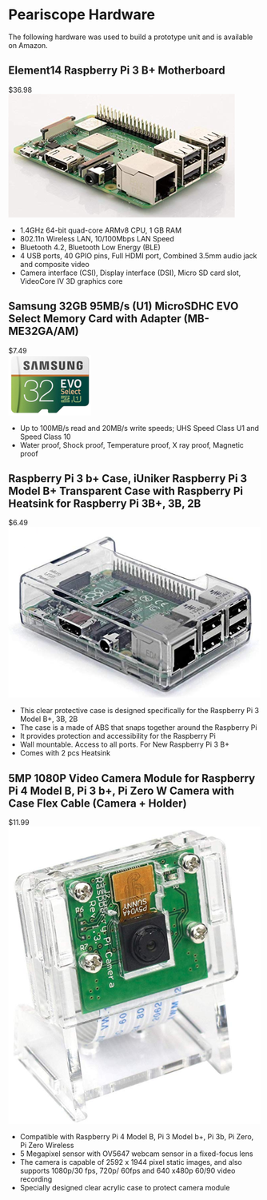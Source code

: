 # Peariscope Hardware

The following hardware was used to build a prototype unit and is available on Amazon.  

## Element14 Raspberry Pi 3 B+ Motherboard

$36.98  
![Raspberry Pi 3 B+](raspberry_pi_3_B+.png)

- 1.4GHz 64-bit quad-core ARMv8 CPU, 1 GB RAM
- 802.11n Wireless LAN, 10/100Mbps LAN Speed
- Bluetooth 4.2, Bluetooth Low Energy (BLE)
- 4 USB ports, 40 GPIO pins, Full HDMI port, Combined 3.5mm audio jack and composite video
- Camera interface (CSI), Display interface (DSI), Micro SD card slot, VideoCore IV 3D graphics core

## Samsung 32GB 95MB/s (U1) MicroSDHC EVO Select Memory Card with Adapter (MB-ME32GA/AM)

$7.49  
![Micro SD Card](micro_sd_card.png)

- Up to 100MB/s read and 20MB/s write speeds; UHS Speed Class U1 and Speed Class 10
- Water proof, Shock proof, Temperature proof, X ray proof, Magnetic proof

## Raspberry Pi 3 b+ Case, iUniker Raspberry Pi 3 Model B+ Transparent Case with Raspberry Pi Heatsink for Raspberry Pi 3B+, 3B, 2B

$6.49
![Raspberry Pi Case](raspberry_pi_case.png)

- This clear protective case is designed specifically for the Raspberry Pi 3 Model B+, 3B, 2B
- The case is a made of ABS that snaps together around the Raspberry Pi
- It provides protection and accessibility for the Raspberry Pi
- Wall mountable. Access to all ports. For New Raspberry Pi 3 B+
- Comes with 2 pcs Heatsink

## 5MP 1080P Video Camera Module for Raspberry Pi 4 Model B, Pi 3 b+, Pi Zero W Camera with Case Flex Cable (Camera + Holder)

$11.99
![Raspberry Pi Camera](raspberry_pi_camera.png)

- Compatible with Raspberry Pi 4 Model B, Pi 3 Model b+, Pi 3b, Pi Zero, Pi Zero Wireless
- 5 Megapixel sensor with OV5647 webcam sensor in a fixed-focus lens
- The camera is capable of 2592 x 1944 pixel static images, and also supports 1080p/30 fps, 720p/ 60fps and 640 x480p 60/90 video recording
- Specially designed clear acrylic case to protect camera module

